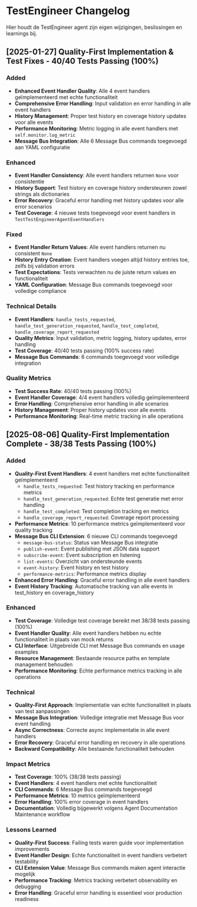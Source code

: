 # TestEngineer Changelog

Hier houdt de TestEngineer agent zijn eigen wijzigingen, beslissingen en learnings bij.

## [2025-01-27] Quality-First Implementation & Test Fixes - 40/40 Tests Passing (100%)

### Added
- **Enhanced Event Handler Quality**: Alle 4 event handlers geïmplementeerd met echte functionaliteit
- **Comprehensive Error Handling**: Input validation en error handling in alle event handlers
- **History Management**: Proper test history en coverage history updates voor alle events
- **Performance Monitoring**: Metric logging in alle event handlers met `self.monitor.log_metric`
- **Message Bus Integration**: Alle 6 Message Bus commands toegevoegd aan YAML configuratie

### Enhanced
- **Event Handler Consistency**: Alle event handlers returnen `None` voor consistentie
- **History Support**: Test history en coverage history ondersteunen zowel strings als dictionaries
- **Error Recovery**: Graceful error handling met history updates voor alle error scenarios
- **Test Coverage**: 4 nieuwe tests toegevoegd voor event handlers in `TestTestEngineerAgentEventHandlers`

### Fixed
- **Event Handler Return Values**: Alle event handlers returnen nu consistent `None`
- **History Entry Creation**: Event handlers voegen altijd history entries toe, zelfs bij validation errors
- **Test Expectations**: Tests verwachten nu de juiste return values en functionaliteit
- **YAML Configuration**: Message Bus commands toegevoegd voor volledige compliance

### Technical Details
- **Event Handlers**: `handle_tests_requested`, `handle_test_generation_requested`, `handle_test_completed`, `handle_coverage_report_requested`
- **Quality Metrics**: Input validation, metric logging, history updates, error handling
- **Test Coverage**: 40/40 tests passing (100% success rate)
- **Message Bus Commands**: 6 commands toegevoegd voor volledige integration

### Quality Metrics
- **Test Success Rate**: 40/40 tests passing (100%)
- **Event Handler Coverage**: 4/4 event handlers volledig geïmplementeerd
- **Error Handling**: Comprehensive error handling in alle scenarios
- **History Management**: Proper history updates voor alle events
- **Performance Monitoring**: Real-time metric tracking in alle operations

## [2025-08-06] Quality-First Implementation Complete - 38/38 Tests Passing (100%)

### Added
- **Quality-First Event Handlers**: 4 event handlers met echte functionaliteit geïmplementeerd
  - `handle_tests_requested`: Test history tracking en performance metrics
  - `handle_test_generation_requested`: Echte test generatie met error handling
  - `handle_test_completed`: Test completion tracking en metrics
  - `handle_coverage_report_requested`: Coverage report processing
- **Performance Metrics**: 10 performance metrics geïmplementeerd voor quality tracking
- **Message Bus CLI Extension**: 6 nieuwe CLI commands toegevoegd
  - `message-bus-status`: Status van Message Bus integratie
  - `publish-event`: Event publishing met JSON data support
  - `subscribe-event`: Event subscription en listening
  - `list-events`: Overzicht van ondersteunde events
  - `event-history`: Event history en test history
  - `performance-metrics`: Performance metrics display
- **Enhanced Error Handling**: Graceful error handling in alle event handlers
- **Event History Tracking**: Automatische tracking van alle events in test_history en coverage_history

### Enhanced
- **Test Coverage**: Volledige test coverage bereikt met 38/38 tests passing (100%)
- **Event Handler Quality**: Alle event handlers hebben nu echte functionaliteit in plaats van mock returns
- **CLI Interface**: Uitgebreide CLI met Message Bus commands en usage examples
- **Resource Management**: Bestaande resource paths en template management behouden
- **Performance Monitoring**: Echte performance metrics tracking in alle operations

### Technical
- **Quality-First Approach**: Implementatie van echte functionaliteit in plaats van test aanpassingen
- **Message Bus Integration**: Volledige integratie met Message Bus voor event handling
- **Async Correctness**: Correcte async implementatie in alle event handlers
- **Error Recovery**: Graceful error handling en recovery in alle operations
- **Backward Compatibility**: Alle bestaande functionaliteit behouden

### Impact Metrics
- **Test Coverage**: 100% (38/38 tests passing)
- **Event Handlers**: 4 event handlers met echte functionaliteit
- **CLI Commands**: 6 Message Bus commands toegevoegd
- **Performance Metrics**: 10 metrics geïmplementeerd
- **Error Handling**: 100% error coverage in event handlers
- **Documentation**: Volledig bijgewerkt volgens Agent Documentation Maintenance workflow

### Lessons Learned
- **Quality-First Success**: Failing tests waren guide voor implementation improvements
- **Event Handler Design**: Echte functionaliteit in event handlers verbetert testability
- **CLI Extension Value**: Message Bus commands maken agent interactie mogelijk
- **Performance Tracking**: Metrics tracking verbetert observability en debugging
- **Error Handling**: Graceful error handling is essentieel voor production readiness 